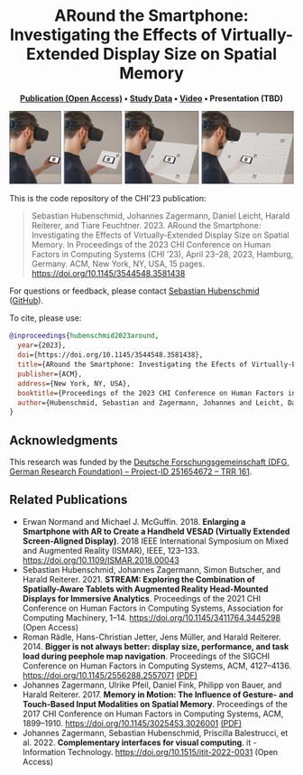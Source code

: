 <h1 align="center">
  ARound the Smartphone: Investigating the Effects of Virtually-Extended Display Size on Spatial Memory
</h1>
<p align="center">
    <strong>
        <a href="https://doi.org/10.1145/3544548.3581438">Publication (Open Access)</a>
        •
        <a href="https://doi.org/10.18419/darus-3326">Study Data</a>
        •
        <a href="https://youtu.be/p6cHwLxHWJg">Video</a>
        •
        <a>Presentation (TBD)</a>
    </strong>
</p>

![Four images showing a man with an augmented reality head-mounted display holds a smartphone in front of himself. In the first image, no augmentation is shown around the smartphone. In the following three images, an increasingly bigger augmentation around the smartphone is shown, increasing the effective display size of the smartphone.](/teaser.jpg?raw=true)

This is the code repository of the CHI'23 publication:

> Sebastian Hubenschmid, Johannes Zagermann, Daniel Leicht, Harald Reiterer, and Tiare Feuchtner. 2023. ARound the Smartphone: Investigating the Effects of Virtually-Extended Display Size on Spatial Memory. In Proceedings of the 2023 CHI Conference on Human Factors in Computing Systems (CHI ’23), April 23–28, 2023, Hamburg, Germany. ACM, New York, NY, USA, 15 pages. https://doi.org/10.1145/3544548.3581438

For questions or feedback, please contact [Sebastian Hubenschmid](https://hci.uni-konstanz.de/members/research-assistants/sebastian-hubenschmid/) ([GitHub](https://github.com/SebiH)).

To cite, please use:
```bibtex
@inproceedings{hubenschmid2023around,
  year={2023},
  doi={https://doi.org/10.1145/3544548.3581438},
  title={ARound the Smartphone: Investigating the Efects of Virtually-Extended Display Size on Spatial Memory},
  publisher={ACM},
  address={New York, NY, USA},
  booktitle={Proceedings of the 2023 CHI Conference on Human Factors in Computing Systems (CHI ’23)},
  author={Hubenschmid, Sebastian and Zagermann, Johannes and Leicht, Daniel and Reiterer, Harald and Feuchtner, Tiare}
}
```

## Acknowledgments

This research was funded by the [Deutsche Forschungsgemeinschaft (DFG, German Research Foundation) – Project-ID 251654672 – TRR 161](https://www.sfbtrr161.de/).

## Related Publications
- Erwan Normand and Michael J. McGuffin. 2018. **Enlarging a Smartphone with AR to Create a Handheld VESAD (Virtually Extended Screen-Aligned Display)**. 2018 IEEE International Symposium on Mixed and Augmented Reality (ISMAR), IEEE, 123–133. https://doi.org/10.1109/ISMAR.2018.00043
- Sebastian Hubenschmid, Johannes Zagermann, Simon Butscher, and Harald Reiterer. 2021. **STREAM: Exploring the Combination of Spatially-Aware Tablets with Augmented Reality Head-Mounted Displays for Immersive Analytics**. Proceedings of the 2021 CHI Conference on Human Factors in Computing Systems, Association for Computing Machinery, 1–14. https://doi.org/10.1145/3411764.3445298 (Open Access)
- Roman Rädle, Hans-Christian Jetter, Jens Müller, and Harald Reiterer. 2014. **Bigger is not always better: display size, performance, and task load during peephole map navigation**. Proceedings of the SIGCHI Conference on Human Factors in Computing Systems, ACM, 4127–4136. https://doi.org/10.1145/2556288.2557071 [(PDF)](https://kops.uni-konstanz.de/handle/123456789/28614)
- Johannes Zagermann, Ulrike Pfeil, Daniel Fink, Philipp von Bauer, and Harald Reiterer. 2017. **Memory in Motion: The Influence of Gesture- and Touch-Based Input Modalities on Spatial Memory**. Proceedings of the 2017 CHI Conference on Human Factors in Computing Systems, ACM, 1899–1910. https://doi.org/10.1145/3025453.3026001 [(PDF)](https://kops.uni-konstanz.de/handle/123456789/39929)
- Johannes Zagermann, Sebastian Hubenschmid, Priscilla Balestrucci, et al. 2022. **Complementary interfaces for visual computing**. it - Information Technology. https://doi.org/10.1515/itit-2022-0031 (Open Access)
